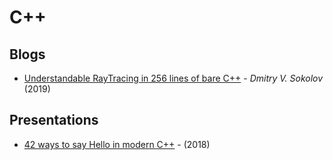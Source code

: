 # C++

## Blogs

* [Understandable RayTracing in 256 lines of bare C++](https://github.com/ssloy/tinyraytracer/wiki) - _Dmitry V. Sokolov_ \(2019\)

## Presentations

* [42 ways to say Hello in modern C++](https://speakerdeck.com/olvemaudal/42-silly-ways-to-say-hello-in-modern-c-plus-plus-sep-2018) - \(2018\)


